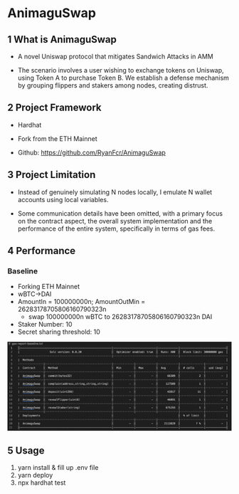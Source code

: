 # AnimaguSwap
## 1 What is AnimaguSwap
- A novel Uniswap protocol that mitigates Sandwich Attacks in AMM 

- The scenario involves a user wishing to exchange tokens on Uniswap, using Token A to purchase Token B. We establish a defense mechanism by grouping flippers and stakers among nodes, creating distrust.
## 2 Project Framework
- Hardhat 

- Fork from the ETH Mainnet

- Github: https://github.com/RyanFcr/AnimaguSwap
## 3 Project Limitation
- Instead of genuinely simulating N nodes locally, I emulate N wallet accounts using local variables.

- Some communication details have been omitted, with a primary focus on the contract aspect, the overall system implementation and the performance of the entire system, specifically in terms of gas fees.
## 4 Performance

### Baseline

- Forking ETH Mainnet
- wBTC->DAI
- AmountIn = 100000000n; AmountOutMin = 26283178705806160790323n
  - swap 100000000n wBTC to 26283178705806160790323n DAI
- Staker Number: 10
- Secret sharing  threshold: 10

![baseline](img/baseline.png)

## 5 Usage

1. yarn install & fill up .env file
2. yarn deploy
3. npx hardhat test

